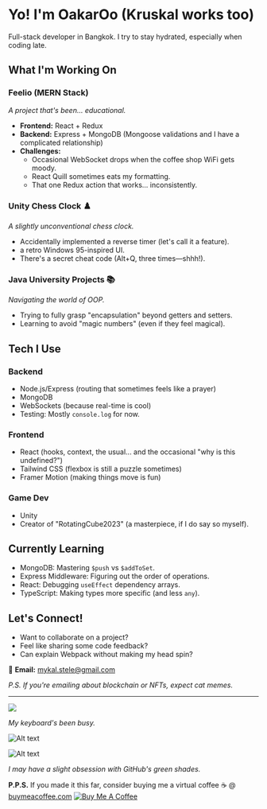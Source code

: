 # Yo! I'm OakarOo (Kruskal works too)

Full-stack developer in Bangkok. I try to stay hydrated, especially when coding late.

## What I'm Working On

### Feelio (MERN Stack)
*A project that's been... educational.*

* **Frontend:** React + Redux
* **Backend:** Express + MongoDB (Mongoose validations and I have a complicated relationship)
* **Challenges:**
    * Occasional WebSocket drops when the coffee shop WiFi gets moody.
    * React Quill sometimes eats my formatting.
    * That one Redux action that works... inconsistently.


### Unity Chess Clock ♟️
*A slightly unconventional chess clock.*

* Accidentally implemented a reverse timer (let's call it a feature).
*  a retro Windows 95-inspired UI.
* There's a secret cheat code (Alt+Q, three times—shhh!).

### Java University Projects 📚
*Navigating the world of OOP.*

* Trying to fully grasp "encapsulation" beyond getters and setters.
* Learning to avoid "magic numbers" (even if they feel magical).

## Tech I Use

### Backend
* Node.js/Express (routing that sometimes feels like a prayer)
* MongoDB 
* WebSockets (because real-time is cool)
* Testing: Mostly `console.log` for now.

### Frontend
* React (hooks, context, the usual... and the occasional "why is this undefined?")
* Tailwind CSS (flexbox is still a puzzle sometimes)
* Framer Motion (making things move is fun)

### Game Dev
* Unity
* Creator of "RotatingCube2023" (a masterpiece, if I do say so myself).

## Currently Learning

* MongoDB: Mastering `$push` vs `$addToSet`.
* Express Middleware: Figuring out the order of operations.
* React: Debugging `useEffect` dependency arrays.
* TypeScript: Making types more specific (and less `any`).

## Let's Connect!

* Want to collaborate on a project?
* Feel like sharing some code feedback?
* Can explain Webpack without making my head spin?

📧 **Email:** mykal.stele@gmail.com

*P.S. If you're emailing about blockchain or NFTs, expect cat memes.*

---

<a href="https://wakatime.com"><img src="https://wakatime.com/share/@35665028-0b40-4980-9103-c87c17b0f8fe/8913565a-b52a-4a6b-a15d-d5e134f4fee0.png" /></a>

*My keyboard's been busy.*

![Alt text](https://wakatime.com/share/@35665028-0b40-4980-9103-c87c17b0f8fe/806b3955-f4af-44ee-8666-affbd93b4f26.svg)

![Alt text](https://wakatime.com/share/@35665028-0b40-4980-9103-c87c17b0f8fe/b621d19d-e2d4-4674-9678-db2f1df8084d.svg)

*I may have a slight obsession with GitHub's green shades.*

**P.P.S.** If you made it this far, consider buying me a virtual coffee ☕  @ [buymeacoffee.com](https://buymeacoffee.com/mykalstele4)
[![Buy Me A Coffee](https://cdn.buymeacoffee.com/buttons/v2/default-yellow.png)](https://buymeacoffee.com/mykalstele4)
